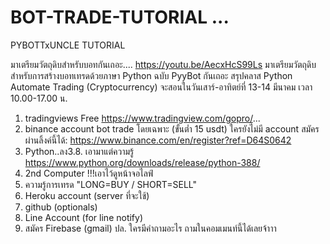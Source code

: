 # BOT-TRADE-TUTORIAL ...
PYBOTTxUNCLE TUTORIAL

มาเตรียมวัตถุดิบสำหรับบอทกันเถอะ....
https://youtu.be/AecxHcS99Ls
มาเตรียมวัตถุดิบสำหรับการสร้างบอทเทรดด้วยภาษา Python ฉบับ PyyBot กันเถอะ
สรุปคลาส Python Automate Trading (Cryptocurrency) จะสอนในวันเสาร์-อาทิตย์ที่ 13-14 มีนาคม เวลา 10.00-17.00 น. 
1. tradingviews Free
https://www.tradingview.com/gopro/...
2. binance account bot trade โดยเฉพาะ (ขั้นต่ำ 15 usdt) ใครยังไม่มี account สมัครผ่านลิ้งค์นี้ได้: https://www.binance.com/en/register?ref=D64S0642
3. Python..ลง3.8. เอามาแต่ความรู้
https://www.python.org/downloads/release/python-388/
4. 2nd Computer !!!เอาไว้ดูหน้าจอไลฟ์
5. ความรู้การเทรด "LONG=BUY / SHORT=SELL"
6. Heroku account (server ที่จะใช้)
7. github (optionals)
8. Line Account (for line notify)
9. สมัคร Firebase (gmail)
ปล. ใครมีคำถามอะไร ถามในคอมเมนท์นี้ได้เลยจ้าาา
